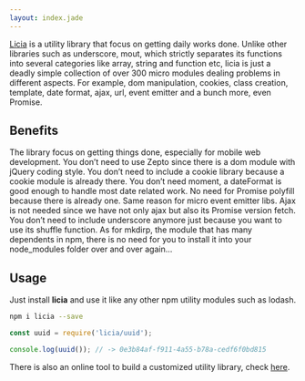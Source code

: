 ```yaml
---
layout: index.jade
---
```


[Licia](https://licia.liriliri.io/) is a utility library that focus on getting daily works done. Unlike other libraries such as underscore, mout, which strictly separates its functions into several categories like array, string and function etc, licia is just a deadly simple collection of over 300 micro modules dealing problems in different aspects. For example, dom manipulation, cookies, class creation, template, date format, ajax, url, event emitter and a bunch more, even Promise.

## Benefits

The library focus on getting things done, especially for mobile web development. You don’t need to use Zepto since there is a dom module with jQuery coding style. You don’t need to include a cookie library because a cookie module is already there. You don’t need moment, a dateFormat is good enough to handle most date related work. No need for Promise polyfill because there is already one. Same reason for micro event emitter libs. Ajax is not needed since we have not only ajax but also its Promise version fetch. You don’t need to include underscore anymore just because you want to use its shuffle function. As for mkdirp, the module that has many dependents in npm, there is no need for you to install it into your node_modules folder over and over again…

## Usage

Just install **licia** and use it like any other npm utility modules such as lodash.

```bash
npm i licia --save
```

```javascript
const uuid = require('licia/uuid');

console.log(uuid()); // -> 0e3b84af-f911-4a55-b78a-cedf6f0bd815
```

There is also an online tool to build a customized utility library, check [here](https://licia.liriliri.io/builder.html).